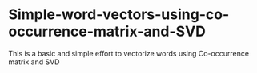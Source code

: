 # Simple-word-vectors-using-co-occurrence-matrix-and-SVD
This is a basic and simple effort to vectorize words using Co-occurrence matrix and SVD
